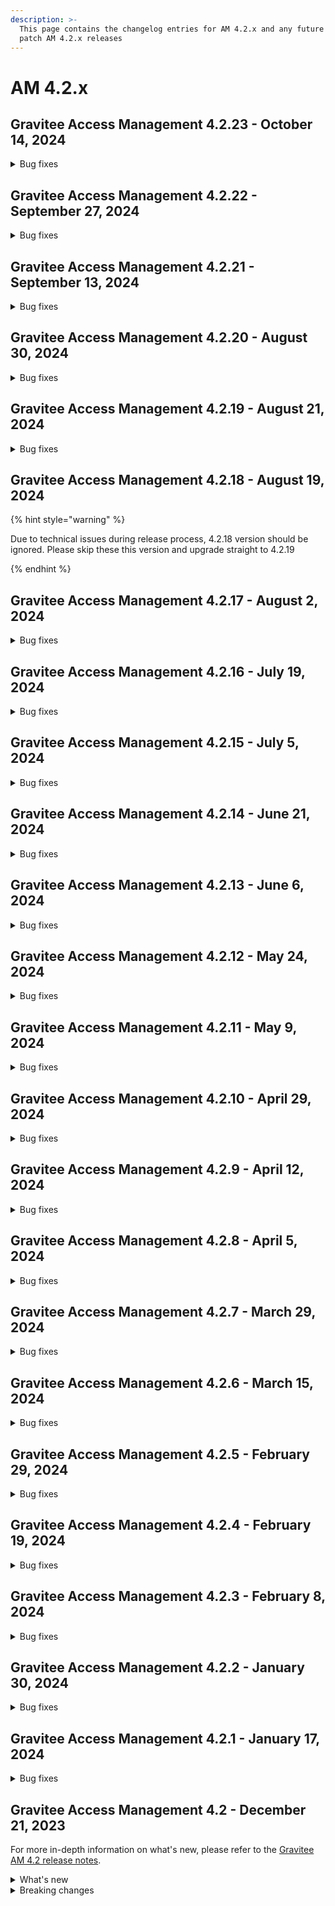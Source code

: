 ```yaml
---
description: >-
  This page contains the changelog entries for AM 4.2.x and any future minor or
  patch AM 4.2.x releases
---
```


# AM 4.2.x

## Gravitee Access Management 4.2.23 - October 14, 2024

<details>

<summary>Bug fixes</summary>

**Gateway**

* Able to update username using a blank space [#10015](https://github.com/gravitee-io/issues/issues/10015)
* AM Refresh token active set to false [#10065](https://github.com/gravitee-io/issues/issues/10065)
* AM upgrade from 4.1.20 to 4.1.31 lead to 200% CPU on MongoDb cluster [#10084](https://github.com/gravitee-io/issues/issues/10084)







</details>


## Gravitee Access Management 4.2.22 - September 27, 2024

<details>

<summary>Bug fixes</summary>

**Gateway**

* Introduce option to adapt the create App behaviour [#10024](https://github.com/gravitee-io/issues/issues/10024)
* MFA - initialisation of the phone field for the SMS factor [#10030](https://github.com/gravitee-io/issues/issues/10030)
* FingerprintJs is not called in the confirmRegistration/resetPassword page for auto login [#10031](https://github.com/gravitee-io/issues/issues/10031)
* Post logout redirection does not work properly. [#10038](https://github.com/gravitee-io/issues/issues/10038)



**Console**

* Password Policy - expiration date limited to 64 [#10028](https://github.com/gravitee-io/issues/issues/10028)

**Other**

* SAML IDP can't validate finalize authentication [#10042](https://github.com/gravitee-io/issues/issues/10042)

</details>


## Gravitee Access Management 4.2.21 - September 13, 2024

<details>

<summary>Bug fixes</summary>

**Gateway**

* Keeping query-params after the validate request policy has been triggered [#9907](https://github.com/gravitee-io/issues/issues/9907)
* MFA code asked on Active User session [#9908](https://github.com/gravitee-io/issues/issues/9908)
* Token mapper - user rolesPermissions are missing [#9918](https://github.com/gravitee-io/issues/issues/9918)
* Windows Hello issue registering webauthn [#9964](https://github.com/gravitee-io/issues/issues/9964)
* HTTP Factor Resource Error [#9988](https://github.com/gravitee-io/issues/issues/9988)
* [AM][4.4.5] Orange plugin cannot be used for SMS MFA [#9997](https://github.com/gravitee-io/issues/issues/9997)
* Regression on OTP and France Connect Plugin  [#10000](https://github.com/gravitee-io/issues/issues/10000)
* Unable to login with Azure AD Provider [#10006](https://github.com/gravitee-io/issues/issues/10006)



**Console**

* Federated IdP - Domain Whitelist description is wrong during creation [#10002](https://github.com/gravitee-io/issues/issues/10002)

**Other**

* Possible to set empty Redirect URI on app [#9987](https://github.com/gravitee-io/issues/issues/9987)

</details>


## Gravitee Access Management 4.2.20 - August 30, 2024

<details>

<summary>Bug fixes</summary>

**Gateway**

* Bot detection plugin error [#9909](https://github.com/gravitee-io/issues/issues/9909)
* Windows Hello issue registering webauthn [#9964](https://github.com/gravitee-io/issues/issues/9964)

**Management API**

* Installation collection can have more than one entry [#9403](https://github.com/gravitee-io/issues/issues/9403)
* OAuth 2.0 - Current tokens still active when disabling an application [#9933](https://github.com/gravitee-io/issues/issues/9933)
* NPE  in filter sensitive information. [#9968](https://github.com/gravitee-io/issues/issues/9968)



**Other**

* Enable SSL using Secret Providers for AM via Kubernetes  [#9899](https://github.com/gravitee-io/issues/issues/9899)
* Error with MFA challenge policy in Registration Confirmation Flow [#9945](https://github.com/gravitee-io/issues/issues/9945)
* Make LDAP IDP non blocking [#9969](https://github.com/gravitee-io/issues/issues/9969)
* Configure the validation period for LDAP IDP [#9971](https://github.com/gravitee-io/issues/issues/9971)
* Fix connection leak on LDAP idp [#9973](https://github.com/gravitee-io/issues/issues/9973)

</details>


## Gravitee Access Management 4.2.19 - August 21, 2024

<details>

<summary>Bug fixes</summary>

**Gateway**

* Not double dash "--" in the returned code from an OAuth2 authentication flow [#9910](https://github.com/gravitee-io/issues/issues/9910)
* Secrets in responses of SSAM [#9926](https://github.com/gravitee-io/issues/issues/9926)

**Management API**

* Audits present twice during user creation [#9837](https://github.com/gravitee-io/issues/issues/9837)
* MFA - Invalid 2FA code  [#9929](https://github.com/gravitee-io/issues/issues/9929)

</details>


## Gravitee Access Management 4.2.18 - August 19, 2024

{% hint style="warning" %}

Due to technical issues during release process, 4.2.18 version should be ignored. Please skip these this version and upgrade straight to 4.2.19&#x20;

{% endhint %}


## Gravitee Access Management 4.2.17 - August 2, 2024

<details>

<summary>Bug fixes</summary>







**Other**

* [AM][GW] Set tl client header name behind reverse proxy through helm chart [#9874](https://github.com/gravitee-io/issues/issues/9874)
* Cannot save UserInfo Endpoint in UI - Save Button Disabled [#9879](https://github.com/gravitee-io/issues/issues/9879)
* Configuration via la console AM non prise en compte sur les gateways [#9888](https://github.com/gravitee-io/issues/issues/9888)
* MFA - weird behavior when user is going back to the previous enroll step [#9897](https://github.com/gravitee-io/issues/issues/9897)
* Error "ERR_TOO_MANY_REDIRECTS" when hide login form is enabled. [#9898](https://github.com/gravitee-io/issues/issues/9898)

</details>


## Gravitee Access Management 4.2.16 - July 19, 2024

<details>

<summary>Bug fixes</summary>

**Gateway**

* Propagate Message from Error Condition of HTTP IdP to Audit log. [#9841](https://github.com/gravitee-io/issues/issues/9841)
* Passwordless KO - Certificate provider is required to sign JWT [#9864](https://github.com/gravitee-io/issues/issues/9864)

**Management API**

*  Redirect to login when device credentials are deleted [#9859](https://github.com/gravitee-io/issues/issues/9859)

**Console**

* A switch has an incorrect state when revisiting page - Application Settings [#9433](https://github.com/gravitee-io/issues/issues/9433)

**Other**

* Switching between environments is broken when multiple environments linked in cockpit [#9844](https://github.com/gravitee-io/issues/issues/9844)
* "Rotate System Key" modifies application remember-device setting [#9857](https://github.com/gravitee-io/issues/issues/9857)

</details>


## Gravitee Access Management 4.2.15 - July 5, 2024

<details>

<summary>Bug fixes</summary>

**Gateway**

* OTPFactorProvider - An error occurs while validating 2FA code [#9725](https://github.com/gravitee-io/issues/issues/9725)
* null-1 entry in auth_flow_ctx table should not be stored in database [#9803](https://github.com/gravitee-io/issues/issues/9803)





**Other**

* When creating user with preregistratoin, the password creation steps are skipped [#9839](https://github.com/gravitee-io/issues/issues/9839)

</details>


## Gravitee Access Management 4.2.14 - June 21, 2024

<details>

<summary>Bug fixes</summary>

**Gateway**

* Heml duplication of configuration [#9778](https://github.com/gravitee-io/issues/issues/9778)


**Other**

* Improve the ingress configuration to redirect HTTPS [#9712](https://github.com/gravitee-io/issues/issues/9712)
* AM Gateway pod is not starting due to StackOverflowError [#9794](https://github.com/gravitee-io/issues/issues/9794)

</details>


## Gravitee Access Management 4.2.13 - June 6, 2024

<details>

<summary>Bug fixes</summary>

**Gateway**

* [AM] [3.21.18] User don't receive the email to recover his password with an uppercase email [#9624](https://github.com/gravitee-io/issues/issues/9624)
* Exception on start-up in Spring Boot applications after upgrade to AM 4.3.1 [#9667](https://github.com/gravitee-io/issues/issues/9667)
* Error Azure SCIM user update  [#9674](https://github.com/gravitee-io/issues/issues/9674)
* DCR new client using Template doesn't copy all parameters [#9691](https://github.com/gravitee-io/issues/issues/9691)
* Brute Force Detection not working to IDPs with Account Linking Policy [#9713](https://github.com/gravitee-io/issues/issues/9713)
* Source IP and user agent missing from FORGOT_PASSWORD_REQUESTED audit log [#9724](https://github.com/gravitee-io/issues/issues/9724)
* Domain not available into the ExpresionLanguage context [#9745](https://github.com/gravitee-io/issues/issues/9745)

**Management API**

* Not able to configure email notifier using Gravitee [#9581](https://github.com/gravitee-io/issues/issues/9581)

**Console**

* AM - Change error message when admin user tries to remove certificate tied to an application [#8952](https://github.com/gravitee-io/issues/issues/8952)

**Other**

* Editing HTTP Provider selects wrong password encoder [#9627](https://github.com/gravitee-io/issues/issues/9627)

</details>


## Gravitee Access Management 4.2.12 - May 24, 2024

<details>

<summary>Bug fixes</summary>

**Gateway**

* Error with MFA Challenge policy in Reset Password Flow [#9735](https://github.com/gravitee-io/issues/issues/9735)

**Other**

* Unable to remove a FORM at organization level [#9124](https://github.com/gravitee-io/issues/issues/9124)
* Application - Forms - Page not found error when enabling custom form again after being 'cleared' [#9492](https://github.com/gravitee-io/issues/issues/9492)
* \[DCR] improve client sanitizeTemplate method [#9687](https://github.com/gravitee-io/issues/issues/9687)
* Password Policy Blank value in dropbox when selecting value Unlimited

</details>

## Gravitee Access Management 4.2.11 - May 9, 2024

<details>

<summary>Bug fixes</summary>

**Other**

* There are no MFA logs [#9629](https://github.com/gravitee-io/issues/issues/9629)
* \_node/health endpoint is not accessible [#9698](https://github.com/gravitee-io/issues/issues/9698)
* Plugin "Orange Contact Everyone" is not compatible with version 4.3.2 [#9704](https://github.com/gravitee-io/issues/issues/9704)

</details>

## Gravitee Access Management 4.2.10 - April 29, 2024

<details>

<summary>Bug fixes</summary>

**Gateway**

* Issue with MFA and silent refresh token [#9622](https://github.com/gravitee-io/issues/issues/9622)
* \[WebAuthn] Problèmatique Authenticator "SecurityError : The operation is insecure." [#9686](https://github.com/gravitee-io/issues/issues/9686)

**Management API**

* Not able to add new attribute to User’s profile through AM REST Api when using Google Identity provider [#8434](https://github.com/gravitee-io/issues/issues/8434)
* AM - Application Analytics Timeout [#9405](https://github.com/gravitee-io/issues/issues/9405)

**Other**

* La vérification a échoué + email pas envoyé automatiquement [#9659](https://github.com/gravitee-io/issues/issues/9659)

</details>

## Gravitee Access Management 4.2.9 - April 12, 2024

<details>

<summary>Bug fixes</summary>

**Console**

* Error when notifications are acknowledged [#9661](https://github.com/gravitee-io/issues/issues/9661)

**Other**

* Enrollment Flow Logic Bug [#9518](https://github.com/gravitee-io/issues/issues/9518)
* Improve CORS Domain settings and replace default values [#9531](https://github.com/gravitee-io/issues/issues/9531)

</details>

## Gravitee Access Management 4.2.8 - April 5, 2024

<details>

<summary>Bug fixes</summary>

**Gateway**

* Disable Application [#9584](https://github.com/gravitee-io/issues/issues/9584)

**Other**

* Expired records present in table ciba\_auth\_requests. Cron is not taken into account. [#9499](https://github.com/gravitee-io/issues/issues/9499)
* Logs too verbose in AM when GeoIP plugin is not available [#9633](https://github.com/gravitee-io/issues/issues/9633)
* Support SAML mixing response binding protocol [#9648](https://github.com/gravitee-io/issues/issues/9648)

</details>

## Gravitee Access Management 4.2.7 - March 29, 2024

<details>

<summary>Bug fixes</summary>

**Gateway**

* Login - MFA challenge should be prompted when prompt=login is used [#9497](https://github.com/gravitee-io/issues/issues/9497)
* Revert: Passwordless authentication doesn't take the IDP status into account (#9494) [#9615](https://github.com/gravitee-io/issues/issues/9615)
* User unable to authenticate when linked to different identities [#9616](https://github.com/gravitee-io/issues/issues/9616)
* Addition of WebAuthn Credentials info into the context [#9620](https://github.com/gravitee-io/issues/issues/9620)

**Console**

* No space between source IP and user agent in audit logs [#9458](https://github.com/gravitee-io/issues/issues/9458)
* User agent showing 'undefined' in audit logs [#9459](https://github.com/gravitee-io/issues/issues/9459)
* Fetch user group doesn't persist [#9609](https://github.com/gravitee-io/issues/issues/9609)

**Other**

* Linked accounts are not listed in the UI when using SQL database [#9610](https://github.com/gravitee-io/issues/issues/9610)

</details>

## Gravitee Access Management 4.2.6 - March 15, 2024

<details>

<summary>Bug fixes</summary>

**Gateway**

* Redirect executed with jwt-bearer grant\_type [#9505](https://github.com/gravitee-io/issues/issues/9505)
* Invalid Phone Number [#9519](https://github.com/gravitee-io/issues/issues/9519)

</details>

## Gravitee Access Management 4.2.5 - February 29, 2024

<details>

<summary>Bug fixes</summary>

**Gateway**

* Passwordless authentication doesn't take the IDP status into account [#9494](https://github.com/gravitee-io/issues/issues/9494)
* State parameter encoded twice with response\_mode set to form\_post [#9528](https://github.com/gravitee-io/issues/issues/9528)
* Passwordless registration appearing for users who have already authenticated with step up [#9568](https://github.com/gravitee-io/issues/issues/9568)

</details>

## Gravitee Access Management 4.2.4 - February 19, 2024

<details>

<summary>Bug fixes</summary>

**Gateway**

* Unable to finalize SAML authentication using HTTP-POST binding [#9485](https://github.com/gravitee-io/issues/issues/9485)
* Security Domain may not be loaded on Gateway startup [#9496](https://github.com/gravitee-io/issues/issues/9496)
* Custom email not being sent when resending account registered verification email [#9500](https://github.com/gravitee-io/issues/issues/9500)
* Do not log stack trace when user has to provide password after webauthn authentication [#9503](https://github.com/gravitee-io/issues/issues/9503)

**Console**

* Missing read password policy role [#8924](https://github.com/gravitee-io/issues/issues/8924)

**Other**

* SAML 2.0 Identity Provider requires AM dependency update [#9515](https://github.com/gravitee-io/issues/issues/9515)

</details>

## Gravitee Access Management 4.2.3 - February 8, 2024

<details>

<summary>Bug fixes</summary>

**Gateway**

* Invalid form parameter when ResponseMode is set to form\_post [#9179](https://github.com/gravitee-io/issues/issues/9179)
* SCIM search operator PR doesn't work as expected [#9265](https://github.com/gravitee-io/issues/issues/9265)
* Authentication flow rejected due to redirect\_uri when PAR is used [#9478](https://github.com/gravitee-io/issues/issues/9478)
* MFA challenge should be prompted before registering a passwordless device [#9479](https://github.com/gravitee-io/issues/issues/9479)
* Remember Device Not Functioning with Conditional MFA [#9484](https://github.com/gravitee-io/issues/issues/9484)
* WebAuthn: "Force authenticator integrity" - LastCheckedAt systematically updated at each webauthn login [#9327](https://github.com/gravitee-io/issues/issues/9327)

**Management API**

* Apply timeout on blockingGet in ManagementAPI filters [#9476](https://github.com/gravitee-io/issues/issues/9476)

</details>

## Gravitee Access Management 4.2.2 - January 30, 2024

<details>

<summary>Bug fixes</summary>

**Gateway**

* Passwordless not working for iOS v17.2.1 [#9470](https://github.com/gravitee-io/issues/issues/9470)
* Flow - Add WebAuthn credential register flow (improvement)

</details>

## Gravitee Access Management 4.2.1 - January 17, 2024

<details>

<summary>Bug fixes</summary>

**Gateway**

* Avoid BodyHandler processing for GET request [#9352](https://github.com/gravitee-io/issues/issues/9352)
* WebAuthnCredentialId is null into the EL context [#9455](https://github.com/gravitee-io/issues/issues/9455)

**Other**

* AEConnector not initialized properly since AM 4.1 [#9454](https://github.com/gravitee-io/issues/issues/9454)

</details>

## Gravitee Access Management 4.2 - December 21, 2023

For more in-depth information on what's new, please refer to the [Gravitee AM 4.2 release notes](../release-notes/am-4.2.md).

<details>

<summary>What's new</summary>

**Enterprise Edition**

New SMS resource provider based on the SFR vendor. Administrators can set up their SFR credentials to link Gravitee AM to SFR SMS service and activate the MFA SMS factor for selected applications.

A new Secret Management plugin that uses the Key/Value engine of HashiCorp Vault.

**Community Edition**

A new Secret Management plugin that fetches secret and TLS pairs from Kubernetes.io.

Gravitee AM 4.2 enhancements to the Remember Device feature that provides login authentication.

It is now possible to improve the security of a client secret by storing a hashed value.

Password Policy can be reset at the domain level to fallback to the default policy defined in the `gravitee.yaml`.

</details>

<details>

<summary>Breaking changes</summary>

The client secret will no longer be available through the AM Console or Management API. The secret will be provided only once, after the application creation or after the secret renewal. Before upgrading to AM 4.2, make sure to copy the client secret of your existing applications.

</details>
